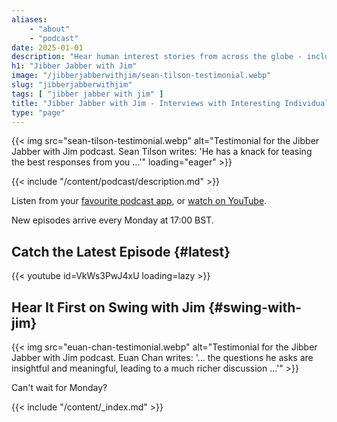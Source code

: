 ```yaml
---
aliases:
    - "about"
    - "podcast"
date: 2025-01-01
description: "Hear human interest stories from across the globe - including subject matter experts on sustainability, human rights, and entrepreneurship."
h1: "Jibber Jabber with Jim"
image: "/jibberjabberwithjim/sean-tilson-testimonial.webp"
slug: "jibberjabberwithjim"
tags: [ "jibber jabber with jim" ]
title: "Jibber Jabber with Jim - Interviews with Interesting Individuals"
type: "page"
---
```


{{< img src="sean-tilson-testimonial.webp" alt="Testimonial for the Jibber Jabber with Jim podcast. Sean Tilson writes: 'He has a knack for teasing the best responses from you ...'" loading="eager" >}}

{{< include "/content/podcast/description.md" >}}

Listen from your [favourite podcast app](https://creators.spotify.com/pod/show/jibberjabberwithjim/), or [watch on YouTube](https://www.youtube.com/channel/UCPiMq6YLZieMieOuZ8GJfrg).

New episodes arrive every Monday at 17:00 BST.

## Catch the Latest Episode {#latest}

{{< youtube id=VkWs3PwJ4xU loading=lazy >}}

## Hear It First on Swing with Jim {#swing-with-jim}

{{< img src="euan-chan-testimonial.webp" alt="Testimonial for the Jibber Jabber with Jim podcast. Euan Chan writes: '... the questions he asks are insightful and meaningful, leading to a much richer discussion ...'" >}}

Can't wait for Monday?

{{< include "/content/_index.md" >}}
